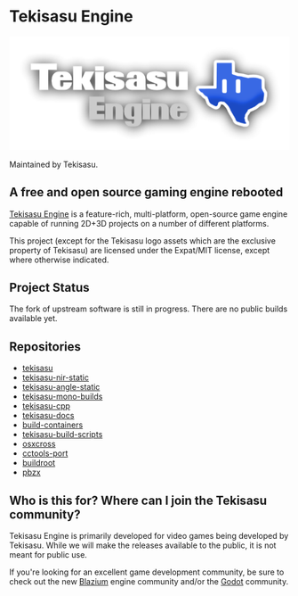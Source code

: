 # Tekisasu Engine

<p align="center">
    <img src="logo.png" alt="Tekisasu Engine logo">
</p>

Maintained by Tekisasu.

## A free and open source gaming engine rebooted

[Tekisasu Engine](https://dev.tekisasu.com) is a feature-rich, 
multi-platform, open-source game engine capable of running
2D+3D projects on a number of different platforms.

This project (except for the Tekisasu logo assets which are the
exclusive property of Tekisasu) are licensed under the
Expat/MIT license, except where otherwise indicated.

## Project Status

The fork of upstream software is still in progress.  There are
no public builds available yet.

## Repositories

- [tekisasu](https://github.com/TekisasuEngine/tekisasu)
- [tekisasu-nir-static](https://github.com/TekisasuEngine/tekisasu-nir-static)
- [tekisasu-angle-static](https://github.com/TekisasuEngine/tekisasu-angle-static)
- [tekisasu-mono-builds](https://github.com/TekisasuEngine/tekisasu-mono-builds)
- [tekisasu-cpp](https://github.com/TekisasuEngine/tekisasu-cpp)
- [tekisasu-docs](https://github.com/TekisasuEngine/tekisasu-docs)
- [build-containers](https://github.com/TekisasuEngine/build-containers)
- [tekisasu-build-scripts](https://github.com/TekisasuEngine/tekisasu-build-scripts)
- [osxcross](https://github.com/TekisasuEngine/osxcross)
- [cctools-port](https://github.com/TekisasuEngine/cctools-port)
- [buildroot](https://github.com/TekisasuEngine/buildroot)
- [pbzx](https://github.com/TekisasuEngine/pbzx)

## Who is this for? Where can I join the Tekisasu community?

Tekisasu Engine is primarily developed for video games being
developed by Tekisasu. While we will make the releases available
to the public, it is not meant for public use.

If you're looking for an excellent game development community, 
be sure to check out the new [Blazium](https://blazium.app/) 
engine community and/or the [Godot](https://godotengine.org/) community.

